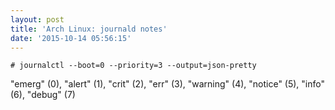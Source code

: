 ```yaml
---
layout: post
title: 'Arch Linux: journald notes'
date: '2015-10-14 05:56:15'
---
```


```
# journalctl --boot=0 --priority=3 --output=json-pretty
```
"emerg" (0), "alert" (1), "crit" (2), "err" (3), "warning" (4), "notice" (5), "info" (6), "debug" (7)
